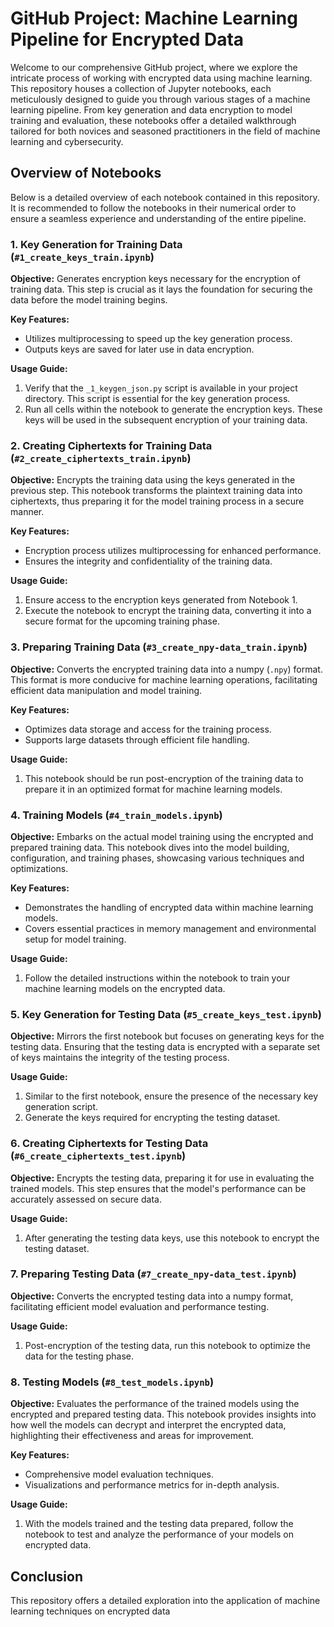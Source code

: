 # GitHub Project: Machine Learning Pipeline for Encrypted Data

Welcome to our comprehensive GitHub project, where we explore the intricate process of working with encrypted data using machine learning. This repository houses a collection of Jupyter notebooks, each meticulously designed to guide you through various stages of a machine learning pipeline. From key generation and data encryption to model training and evaluation, these notebooks offer a detailed walkthrough tailored for both novices and seasoned practitioners in the field of machine learning and cybersecurity.

## Overview of Notebooks

Below is a detailed overview of each notebook contained in this repository. It is recommended to follow the notebooks in their numerical order to ensure a seamless experience and understanding of the entire pipeline.

### 1. Key Generation for Training Data (`#1_create_keys_train.ipynb`)

**Objective:** Generates encryption keys necessary for the encryption of training data. This step is crucial as it lays the foundation for securing the data before the model training begins.

**Key Features:**
- Utilizes multiprocessing to speed up the key generation process.
- Outputs keys are saved for later use in data encryption.

**Usage Guide:**
1. Verify that the `_1_keygen_json.py` script is available in your project directory. This script is essential for the key generation process.
2. Run all cells within the notebook to generate the encryption keys. These keys will be used in the subsequent encryption of your training data.

### 2. Creating Ciphertexts for Training Data (`#2_create_ciphertexts_train.ipynb`)

**Objective:** Encrypts the training data using the keys generated in the previous step. This notebook transforms the plaintext training data into ciphertexts, thus preparing it for the model training process in a secure manner.

**Key Features:**
- Encryption process utilizes multiprocessing for enhanced performance.
- Ensures the integrity and confidentiality of the training data.

**Usage Guide:**
1. Ensure access to the encryption keys generated from Notebook 1.
2. Execute the notebook to encrypt the training data, converting it into a secure format for the upcoming training phase.

### 3. Preparing Training Data (`#3_create_npy-data_train.ipynb`)

**Objective:** Converts the encrypted training data into a numpy (`.npy`) format. This format is more conducive for machine learning operations, facilitating efficient data manipulation and model training.

**Key Features:**
- Optimizes data storage and access for the training process.
- Supports large datasets through efficient file handling.

**Usage Guide:**
1. This notebook should be run post-encryption of the training data to prepare it in an optimized format for machine learning models.

### 4. Training Models (`#4_train_models.ipynb`)

**Objective:** Embarks on the actual model training using the encrypted and prepared training data. This notebook dives into the model building, configuration, and training phases, showcasing various techniques and optimizations.

**Key Features:**
- Demonstrates the handling of encrypted data within machine learning models.
- Covers essential practices in memory management and environmental setup for model training.

**Usage Guide:**
1. Follow the detailed instructions within the notebook to train your machine learning models on the encrypted data.

### 5. Key Generation for Testing Data (`#5_create_keys_test.ipynb`)

**Objective:** Mirrors the first notebook but focuses on generating keys for the testing data. Ensuring that the testing data is encrypted with a separate set of keys maintains the integrity of the testing process.

**Usage Guide:**
1. Similar to the first notebook, ensure the presence of the necessary key generation script.
2. Generate the keys required for encrypting the testing dataset.

### 6. Creating Ciphertexts for Testing Data (`#6_create_ciphertexts_test.ipynb`)

**Objective:** Encrypts the testing data, preparing it for use in evaluating the trained models. This step ensures that the model's performance can be accurately assessed on secure data.

**Usage Guide:**
1. After generating the testing data keys, use this notebook to encrypt the testing dataset.

### 7. Preparing Testing Data (`#7_create_npy-data_test.ipynb`)

**Objective:** Converts the encrypted testing data into a numpy format, facilitating efficient model evaluation and performance testing.

**Usage Guide:**
1. Post-encryption of the testing data, run this notebook to optimize the data for the testing phase.

### 8. Testing Models (`#8_test_models.ipynb`)

**Objective:** Evaluates the performance of the trained models using the encrypted and prepared testing data. This notebook provides insights into how well the models can decrypt and interpret the encrypted data, highlighting their effectiveness and areas for improvement.

**Key Features:**
- Comprehensive model evaluation techniques.
- Visualizations and performance metrics for in-depth analysis.

**Usage Guide:**
1. With the models trained and the testing data prepared, follow the notebook to test and analyze the performance of your models on encrypted data.

## Conclusion

This repository offers a detailed exploration into the application of machine learning techniques on encrypted data
